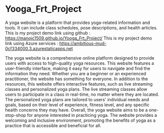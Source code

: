 # Yooga_Frt_Project
A yoga website is a platform that provides yoga-related information and tools. It can include class schedules, pose descriptions, and health articles.
This is my project demo link using github : https://manojc1509.github.io/Yooga_Frt_Project/
This is my project demo link using Azure services  : https://ambitious-mud-0cf334000.3.azurestaticapps.net

The yoga website is a comprehensive online platform designed to provide users with access to high-quality yoga resources. This website features a user-friendly interface, making it easy for users to navigate and find the information they need. Whether you are a beginner or an experienced practitioner, the website has something for everyone. In addition to the resources, this website offers interactive features, such as live streaming classes and personalized yoga plans. The live streaming classes allow users to participate in a class in real-time, no matter where they are located. The personalized yoga plans are tailored to users' individual needs and goals, based on their level of experience, fitness level, and any specific health concerns they may have. Overall, the yoga website aims to be a one-stop-shop for anyone interested in practicing yoga. The website provides a welcoming and inclusive environment, promoting the benefits of yoga as a practice that is accessible and beneficial for all.
